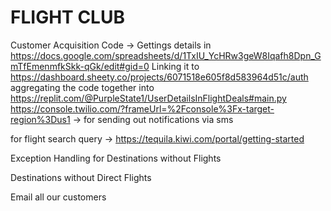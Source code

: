 # FLIGHT CLUB

Customer Acquisition Code -> 
Gettings details in https://docs.google.com/spreadsheets/d/1TxIU_YcHRw3geW8Iqafh8Dpn_GmTfEmenmfkSkk-qGk/edit#gid=0 
Linking it to https://dashboard.sheety.co/projects/6071518e605f8d583964d51c/auth
aggregating the code together into https://replit.com/@PurpleState1/UserDetailsInFlightDeals#main.py
https://console.twilio.com/?frameUrl=%2Fconsole%3Fx-target-region%3Dus1 -> for sending out notifications via sms

for flight search query -> https://tequila.kiwi.com/portal/getting-started

Exception Handling for Destinations without Flights

Destinations without Direct Flights

Email all our customers

